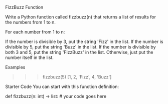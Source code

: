 FizzBuzz Function

Write a Python function called fizzbuzz(n) that returns a list of results for the numbers from 1 to n.

For each number from 1 to n:

If the number is divisible by 3, put the string 'Fizz' in the list.
If the number is divisible by 5, put the string 'Buzz' in the list.
If the number is divisible by both 3 and 5, put the string 'FizzBuzz' in the list.
Otherwise, just put the number itself in the list.

Examples
>>> fizzbuzz(5)
[1, 2, 'Fizz', 4, 'Buzz']

Starter Code
You can start with this function definition:

def fizzbuzz(n: int) -> list:
    # your code goes here
